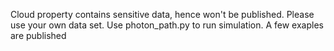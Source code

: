 Cloud property contains sensitive data, hence won't be published. Please use your own data set.
Use photon_path.py to run simulation. 
A few exaples are published
